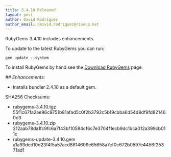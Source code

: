 ```yaml
---
title: 3.4.10 Released
layout: post
author: David Rodríguez
author_email: deivid.rodriguez@riseup.net
---
```


RubyGems 3.4.10 includes enhancements.

To update to the latest RubyGems you can run:

    gem update --system

To install RubyGems by hand see the [Download RubyGems][download] page.


_## Enhancements:_

* Installs bundler 2.4.10 as a default gem.


SHA256 Checksums:

* rubygems-3.4.10.tgz  
  55f1c67fa2ae96c9751b81afad5c0f2b3792c5b19cbba6d54d8df9fd821460d3
* rubygems-3.4.10.zip  
  212aab78da1fc9fc6a7f43bf10584cf6c7e3704f1ecb9dc1bca012a399cb011c
* rubygems-update-3.4.10.gem  
  a1a93ded10d23f4f5a57acd8614609e65658a7cf0c672b0597e4456f25371ad1


[download]: https://rubygems.org/pages/download

